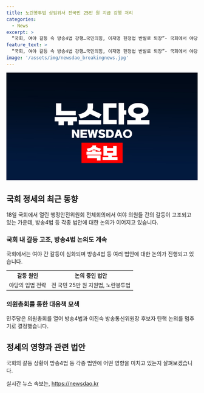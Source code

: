 ```yaml
---
title: 노란봉투법 상임위서 전국민 25만 원 지급 강행 처리
categories:
  - News
excerpt: >
  “국회, 여야 갈등 속 방송4법 강행…국민의힘, 이재명 헌정법 반발로 퇴장”- 국회에서 야당의 반발에도 불구하고 민주당이 방송4법 등을 강행하는 가운데, 국민의힘은 이에 강력히 반발하며 퇴장했다. 특히 ‘이재명 헌정법’이라며 강하게 비판하는 등 갈등이 심화되고 있다. 
feature_text: >
  “국회, 여야 갈등 속 방송4법 강행…국민의힘, 이재명 헌정법 반발로 퇴장”- 국회에서 야당의 반발에도 불구하고 민주당이 방송4법 등을 강행하는 가운데, 국민의힘은 이에 강력히 반발하며 퇴장했다. 특히 ‘이재명 헌정법’이라며 강하게 비판하는 등 갈등이 심화되고 있다. 
image: '/assets/img/newsdao_breakingnews.jpg'
---
```


<p><img src="/assets/img/newsdao_breakingnews.jpg" alt="pcversion 속보" /></p>

<h2 data-ke-size="size26">국회 정세의 최근 동향</h2>

<p data-ke-size="size16">18일 국회에서 열린 행정안전위원회 전체회의에서 여야 의원들 간의 갈등이 고조되고 있는 가운데, 방송4법 등 각종 법안에 대한 논의가 이어지고 있습니다.</p>

<h3>국회 내 갈등 고조, 방송4법 논의도 계속</h3>

<p data-ke-size="size16">국회에서는 여야 간 갈등이 심화되며 방송4법 등 여러 법안에 대한 논의가 진행되고 있습니다.</p>

<table>
    <tr>
        <td style="text-align: center; height: 17px;"><b>갈등 원인</b></td>
        <td style="text-align: center; height: 17px;"><b>논의 중인 법안</b></td>
    </tr>
    <tr>
        <td style="text-align: center; height: 17px;">야당의 입법 전략</td>
        <td style="text-align: center; height: 17px;">전 국민 25만 원 지원법, 노란봉투법</td>
    </tr>
</table>

<h3>의원총회를 통한 대응책 모색</h3>

<p data-ke-size="size16">민주당은 의원총회를 열어 방송4법과 이진숙 방송통신위원장 후보자 탄핵 논의를 멈추기로 결정했습니다.</p>

<h2 data-ke-size="size26">정세의 영향과 관련 법안</h2>

<p data-ke-size="size16">국회의 갈등 상황이 방송4법 등 각종 법안에 어떤 영향을 미치고 있는지 살펴보겠습니다.</p>
실시간 뉴스 속보는, <a href="https://newsdao.kr" rel="dofollow">https://newsdao.kr</a>


